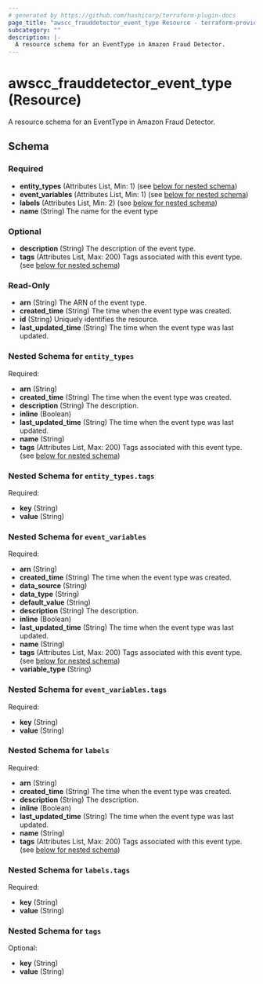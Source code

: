 ```yaml
---
# generated by https://github.com/hashicorp/terraform-plugin-docs
page_title: "awscc_frauddetector_event_type Resource - terraform-provider-awscc"
subcategory: ""
description: |-
  A resource schema for an EventType in Amazon Fraud Detector.
---
```


# awscc_frauddetector_event_type (Resource)

A resource schema for an EventType in Amazon Fraud Detector.



<!-- schema generated by tfplugindocs -->
## Schema

### Required

- **entity_types** (Attributes List, Min: 1) (see [below for nested schema](#nestedatt--entity_types))
- **event_variables** (Attributes List, Min: 1) (see [below for nested schema](#nestedatt--event_variables))
- **labels** (Attributes List, Min: 2) (see [below for nested schema](#nestedatt--labels))
- **name** (String) The name for the event type

### Optional

- **description** (String) The description of the event type.
- **tags** (Attributes List, Max: 200) Tags associated with this event type. (see [below for nested schema](#nestedatt--tags))

### Read-Only

- **arn** (String) The ARN of the event type.
- **created_time** (String) The time when the event type was created.
- **id** (String) Uniquely identifies the resource.
- **last_updated_time** (String) The time when the event type was last updated.

<a id="nestedatt--entity_types"></a>
### Nested Schema for `entity_types`

Required:

- **arn** (String)
- **created_time** (String) The time when the event type was created.
- **description** (String) The description.
- **inline** (Boolean)
- **last_updated_time** (String) The time when the event type was last updated.
- **name** (String)
- **tags** (Attributes List, Max: 200) Tags associated with this event type. (see [below for nested schema](#nestedatt--entity_types--tags))

<a id="nestedatt--entity_types--tags"></a>
### Nested Schema for `entity_types.tags`

Required:

- **key** (String)
- **value** (String)



<a id="nestedatt--event_variables"></a>
### Nested Schema for `event_variables`

Required:

- **arn** (String)
- **created_time** (String) The time when the event type was created.
- **data_source** (String)
- **data_type** (String)
- **default_value** (String)
- **description** (String) The description.
- **inline** (Boolean)
- **last_updated_time** (String) The time when the event type was last updated.
- **name** (String)
- **tags** (Attributes List, Max: 200) Tags associated with this event type. (see [below for nested schema](#nestedatt--event_variables--tags))
- **variable_type** (String)

<a id="nestedatt--event_variables--tags"></a>
### Nested Schema for `event_variables.tags`

Required:

- **key** (String)
- **value** (String)



<a id="nestedatt--labels"></a>
### Nested Schema for `labels`

Required:

- **arn** (String)
- **created_time** (String) The time when the event type was created.
- **description** (String) The description.
- **inline** (Boolean)
- **last_updated_time** (String) The time when the event type was last updated.
- **name** (String)
- **tags** (Attributes List, Max: 200) Tags associated with this event type. (see [below for nested schema](#nestedatt--labels--tags))

<a id="nestedatt--labels--tags"></a>
### Nested Schema for `labels.tags`

Required:

- **key** (String)
- **value** (String)



<a id="nestedatt--tags"></a>
### Nested Schema for `tags`

Optional:

- **key** (String)
- **value** (String)



